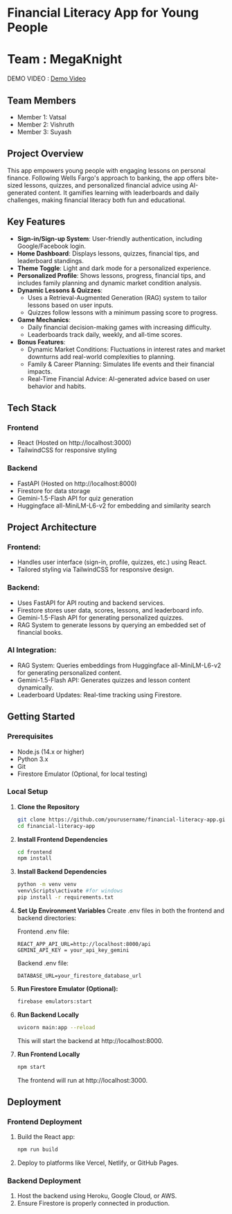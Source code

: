 # Financial Literacy App for Young People
# Team : MegaKnight

DEMO VIDEO : [Demo Video](https://drive.google.com/file/d/1ms_DgtB2zRfUJwlAGVe_6TolVQfjJEp5/view?usp=sharing)

## Team Members
- Member 1: Vatsal
- Member 2: Vishruth
- Member 3: Suyash

## Project Overview
This app empowers young people  with engaging lessons on personal finance. Following Wells Fargo's approach to banking, the app offers bite-sized lessons, quizzes, and personalized financial advice using AI-generated content. It gamifies learning with leaderboards and daily challenges, making financial literacy both fun and educational.

## Key Features
- **Sign-in/Sign-up System**: User-friendly authentication, including Google/Facebook login.
- **Home Dashboard**: Displays lessons, quizzes, financial tips, and leaderboard standings.
- **Theme Toggle**: Light and dark mode for a personalized experience.
- **Personalized Profile**: Shows lessons, progress, financial tips, and includes family planning and dynamic market condition analysis.
- **Dynamic Lessons & Quizzes**:
  - Uses a Retrieval-Augmented Generation (RAG) system to tailor lessons based on user inputs.
  - Quizzes follow lessons with a minimum passing score to progress.
- **Game Mechanics**:
  - Daily financial decision-making games with increasing difficulty.
  - Leaderboards track daily, weekly, and all-time scores.
- **Bonus Features**:
  - Dynamic Market Conditions: Fluctuations in interest rates and market downturns add real-world complexities to planning.
  - Family & Career Planning: Simulates life events and their financial impacts.
  - Real-Time Financial Advice: AI-generated advice based on user behavior and habits.

## Tech Stack
### Frontend
- React (Hosted on http://localhost:3000)
- TailwindCSS for responsive styling

### Backend
- FastAPI (Hosted on http://localhost:8000)
- Firestore for data storage
- Gemini-1.5-Flash API for quiz generation
- Huggingface all-MiniLM-L6-v2 for embedding and similarity search

## Project Architecture
### Frontend:
- Handles user interface (sign-in, profile, quizzes, etc.) using React.
- Tailored styling via TailwindCSS for responsive design.

### Backend:
- Uses FastAPI for API routing and backend services.
- Firestore stores user data, scores, lessons, and leaderboard info.
- Gemini-1.5-Flash API for generating personalized quizzes.
- RAG System to generate lessons by querying an embedded set of financial books.

### AI Integration:
- RAG System: Queries embeddings from Huggingface all-MiniLM-L6-v2 for generating personalized content.
- Gemini-1.5-Flash API: Generates quizzes and lesson content dynamically.
- Leaderboard Updates: Real-time tracking using Firestore.

## Getting Started

### Prerequisites
- Node.js (14.x or higher)
- Python 3.x
- Git
- Firestore Emulator (Optional, for local testing)

### Local Setup

1. **Clone the Repository**
   ```bash
   git clone https://github.com/yourusername/financial-literacy-app.git
   cd financial-literacy-app
   ```

2. **Install Frontend Dependencies**
   ```bash
   cd frontend
   npm install
   ```

3. **Install Backend Dependencies**
   ```bash
   python -m venv venv
   venv\Scripts\activate #for windows
   pip install -r requirements.txt
   ```

4. **Set Up Environment Variables**
   Create .env files in both the frontend and backend directories:

   Frontend .env file:
   ```
   REACT_APP_API_URL=http://localhost:8000/api
   GEMINI_API_KEY = your_api_key_gemini
   ```

   Backend .env file:
   ```
   DATABASE_URL=your_firestore_database_url
   ```

5. **Run Firestore Emulator (Optional):**
   ```bash
   firebase emulators:start
   ```

6. **Run Backend Locally**
   ```bash
   uvicorn main:app --reload
   ```
   This will start the backend at http://localhost:8000.

7. **Run Frontend Locally**
   ```bash
   npm start
   ```
   The frontend will run at http://localhost:3000.


## Deployment

### Frontend Deployment
1. Build the React app:
   ```bash
   npm run build
   ```
2. Deploy to platforms like Vercel, Netlify, or GitHub Pages.

### Backend Deployment
1. Host the backend using Heroku, Google Cloud, or AWS.
2. Ensure Firestore is properly connected in production.



